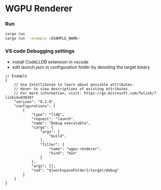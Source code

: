 # WGPU Renderer

### Run
```bash
cargo run
cargo run --example <EXAMPLE_NAME>
```

### VS code Debugging settings
- install CodeLLDB extension in vscode
- edit launch.json in configuration folder by denoting the target binary
```
// Example
{
    // Use IntelliSense to learn about possible attributes.
    // Hover to view descriptions of existing attributes.
    // For more information, visit: https://go.microsoft.com/fwlink/?linkid=830387
    "version": "0.2.0",
    "configurations": [
        {
            "type": "lldb",
            "request": "launch",
            "name": "Debug executable",            
            "cargo": {
                "args": [
                    "build",
                ],
                "filter": {
                    "name": "wgpu-renderer",
                    "kind": "bin"
                }
            },
            "args": [],
            "cwd": "${workspaceFolder}/target/debug"
        }
    ]
}
```